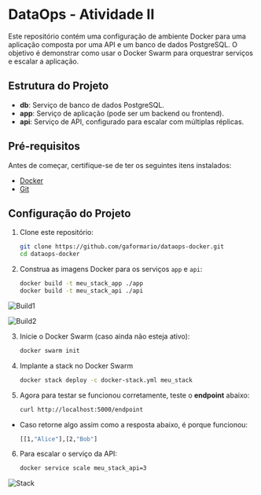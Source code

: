 # DataOps - Atividade II

Este repositório contém uma configuração de ambiente Docker para uma aplicação composta por uma API e um banco de dados PostgreSQL. O objetivo é demonstrar como usar o Docker Swarm para orquestrar serviços e escalar a aplicação.

## Estrutura do Projeto

- **db**: Serviço de banco de dados PostgreSQL.
- **app**: Serviço de aplicação (pode ser um backend ou frontend).
- **api**: Serviço de API, configurado para escalar com múltiplas réplicas.

## Pré-requisitos

Antes de começar, certifique-se de ter os seguintes itens instalados:

- [Docker](https://www.docker.com/)
- [Git](https://git-scm.com/)

## Configuração do Projeto

1. Clone este repositório:

   ```bash
   git clone https://github.com/gaformario/dataops-docker.git
   cd dataops-docker

2. Construa as imagens Docker para os serviços `app` e `api`:

   ```bash
   docker build -t meu_stack_app ./app
   docker build -t meu_stack_api ./api

![Build1](images/dataops1.png)

![Build2](images/dataops2.png)

3. Inicie o Docker Swarm (caso ainda não esteja ativo):

    ```bash
    docker swarm init

4. Implante a stack no Docker Swarm
    ```bash 
    docker stack deploy -c docker-stack.yml meu_stack

5. Agora para testar se funcionou corretamente, teste o **endpoint** abaixo:
    ```bash
    curl http://localhost:5000/endpoint

- Caso retorne algo assim como a resposta abaixo, é porque funcionou:
    ```bash
    [[1,"Alice"],[2,"Bob"]

6. Para escalar o serviço da API:
    ```bash
    docker service scale meu_stack_api=3


![Stack](images/dataops3.png)
